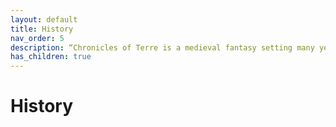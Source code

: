 ```yaml
---
layout: default
title: History
nav_order: 5
description: “Chronicles of Terre is a medieval fantasy setting many years in the writing.”
has_children: true
---
```


# History